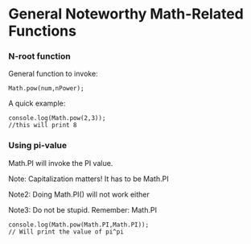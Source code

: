 # General Noteworthy Math-Related Functions 

### N-root function
General function to invoke:

```
Math.pow(num,nPower);
```

A quick example:

```
console.log(Math.pow(2,3)); 
//this will print 8

```

### Using pi-value

Math.PI will invoke the PI value.  

Note:  Capitalization matters!  It has to be Math.PI

Note2:  Doing Math.PI() will not work either

Note3:  Do not be stupid.  Remember: Math.PI

```
console.log(Math.pow(Math.PI,Math.PI));
// Will print the value of pi^pi 

```




